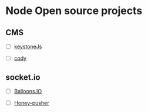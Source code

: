 
# Node Open source projects


## CMS

 - [ ] [keystoneJs](http://keystonejs.com/)
 - [ ] [cody](http://howest.cody-cms.org/en/)


## socket.io 

- [ ] [Balloons.IO](https://github.com/gravityonmars/Balloons.IO)
- [ ] [Honey-pusher](https://github.com/xydudu/Honey-pusher)


